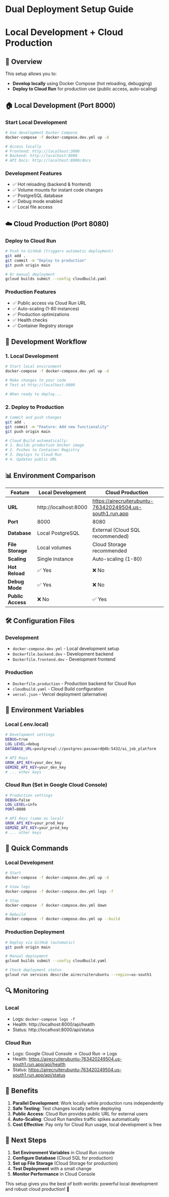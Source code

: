 # Dual Deployment Setup Guide
# Local Development + Cloud Production

## 🎯 Overview

This setup allows you to:
- **Develop locally** using Docker Compose (hot reloading, debugging)
- **Deploy to Cloud Run** for production use (public access, auto-scaling)

## 🏠 Local Development (Port 8000)

### Start Local Development
```bash
# Use development Docker Compose
docker-compose -f docker-compose.dev.yml up -d

# Access locally
# Frontend: http://localhost:3000
# Backend: http://localhost:8000
# API Docs: http://localhost:8000/docs
```

### Development Features
- ✅ Hot reloading (backend & frontend)
- ✅ Volume mounts for instant code changes
- ✅ PostgreSQL database
- ✅ Debug mode enabled
- ✅ Local file access

## ☁️ Cloud Production (Port 8080)

### Deploy to Cloud Run
```bash
# Push to GitHub (triggers automatic deployment)
git add .
git commit -m "Deploy to production"
git push origin main

# Or manual deployment
gcloud builds submit --config cloudbuild.yaml
```

### Production Features
- ✅ Public access via Cloud Run URL
- ✅ Auto-scaling (1-80 instances)
- ✅ Production optimizations
- ✅ Health checks
- ✅ Container Registry storage

## 🔄 Development Workflow

### 1. Local Development
```bash
# Start local environment
docker-compose -f docker-compose.dev.yml up -d

# Make changes to your code
# Test at http://localhost:8000

# When ready to deploy...
```

### 2. Deploy to Production
```bash
# Commit and push changes
git add .
git commit -m "Feature: Add new functionality"
git push origin main

# Cloud Build automatically:
# 1. Builds production Docker image
# 2. Pushes to Container Registry
# 3. Deploys to Cloud Run
# 4. Updates public URL
```

## 📊 Environment Comparison

| Feature | Local Development | Cloud Production |
|---------|------------------|------------------|
| **URL** | http://localhost:8000 | https://airecruiterubuntu-763420249504.us-south1.run.app |
| **Port** | 8000 | 8080 |
| **Database** | Local PostgreSQL | External (Cloud SQL recommended) |
| **File Storage** | Local volumes | Cloud Storage recommended |
| **Scaling** | Single instance | Auto-scaling (1-80) |
| **Hot Reload** | ✅ Yes | ❌ No |
| **Debug Mode** | ✅ Yes | ❌ No |
| **Public Access** | ❌ No | ✅ Yes |

## 🛠️ Configuration Files

### Development
- `docker-compose.dev.yml` - Local development setup
- `Dockerfile.backend.dev` - Development backend
- `Dockerfile.frontend.dev` - Development frontend

### Production
- `Dockerfile.production` - Production backend for Cloud Run
- `cloudbuild.yaml` - Cloud Build configuration
- `vercel.json` - Vercel deployment (alternative)

## 🔧 Environment Variables

### Local (.env.local)
```bash
# Development settings
DEBUG=true
LOG_LEVEL=debug
DATABASE_URL=postgresql://postgres:password@db:5432/ai_job_platform

# API Keys
GROK_API_KEY=your_dev_key
GEMINI_API_KEY=your_dev_key
# ... other keys
```

### Cloud Run (Set in Google Cloud Console)
```bash
# Production settings
DEBUG=false
LOG_LEVEL=info
PORT=8080

# API Keys (same as local)
GROK_API_KEY=your_prod_key
GEMINI_API_KEY=your_prod_key
# ... other keys
```

## 🚀 Quick Commands

### Local Development
```bash
# Start
docker-compose -f docker-compose.dev.yml up -d

# View logs
docker-compose -f docker-compose.dev.yml logs -f

# Stop
docker-compose -f docker-compose.dev.yml down

# Rebuild
docker-compose -f docker-compose.dev.yml up --build
```

### Production Deployment
```bash
# Deploy via GitHub (automatic)
git push origin main

# Manual deployment
gcloud builds submit --config cloudbuild.yaml

# Check deployment status
gcloud run services describe airecruiterubuntu --region=us-south1
```

## 🔍 Monitoring

### Local
- Logs: `docker-compose logs -f`
- Health: http://localhost:8000/api/health
- Status: http://localhost:8000/api/status

### Cloud Run
- Logs: Google Cloud Console → Cloud Run → Logs
- Health: https://airecruiterubuntu-763420249504.us-south1.run.app/api/health
- Status: https://airecruiterubuntu-763420249504.us-south1.run.app/api/status

## 🎯 Benefits

1. **Parallel Development**: Work locally while production runs independently
2. **Safe Testing**: Test changes locally before deploying
3. **Public Access**: Cloud Run provides public URL for external users
4. **Auto-Scaling**: Cloud Run handles traffic spikes automatically
5. **Cost Effective**: Pay only for Cloud Run usage, local development is free

## 🔄 Next Steps

1. **Set Environment Variables** in Cloud Run console
2. **Configure Database** (Cloud SQL for production)
3. **Set up File Storage** (Cloud Storage for production)
4. **Test Deployment** with a small change
5. **Monitor Performance** in Cloud Console

This setup gives you the best of both worlds: powerful local development and robust cloud production! 🎉
